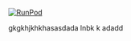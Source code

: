 [![RunPod](https://api.runpod.dev/badge/pierre818181/test)](https://dev.runpod.io/console/hub/pierre818181/test)


gkgkhjkhkhasasdada
lnbk k 
adadd
